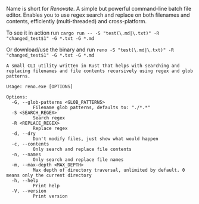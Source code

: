 Name is short for *Renovate*. A simple but powerful command-line batch file editor. Enables you to use regex search and replace on both filenames and contents, efficiently (multi-threaded) and cross-platform.

To see it in action run
`cargo run -- -S "test(\.md|\.txt)" -R "changed_test$1" -G *.txt -G *.md`

Or download/use the binary and run
`reno -S "test(\.md|\.txt)" -R "changed_test$1" -G *.txt -G *.md`

```
A small CLI utility written in Rust that helps with searching and replacing filenames and file contents recursively using regex and glob patterns.

Usage: reno.exe [OPTIONS]

Options:
  -G, --glob-patterns <GLOB_PATTERNS>
          Filename glob patterns, defaults to: "./*.*"
  -S <SEARCH_REGEX>
          Search regex
  -R <REPLACE_REGEX>
          Replace regex
  -d, --dry
          Don't modify files, just show what would happen
  -c, --contents
          Only search and replace file contents
  -n, --names
          Only search and replace file names
  -m, --max-depth <MAX_DEPTH>
          Max depth of directory traversal, unlimited by default. 0 means only the current directory
  -h, --help
          Print help
  -V, --version
          Print version
```
